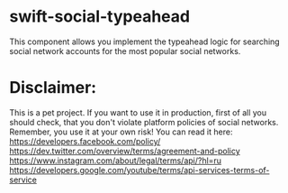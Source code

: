 # swift-social-typeahead
This component allows you implement the typeahead logic for searching social network accounts for the most popular social networks.

# Disclaimer:
This is a pet project. If you want to use it in production, first of all you should check, that you don't violate platform policies of social networks. Remember, you use it at your own risk! You can read it here:
https://developers.facebook.com/policy/
https://dev.twitter.com/overview/terms/agreement-and-policy
https://www.instagram.com/about/legal/terms/api/?hl=ru
https://developers.google.com/youtube/terms/api-services-terms-of-service
